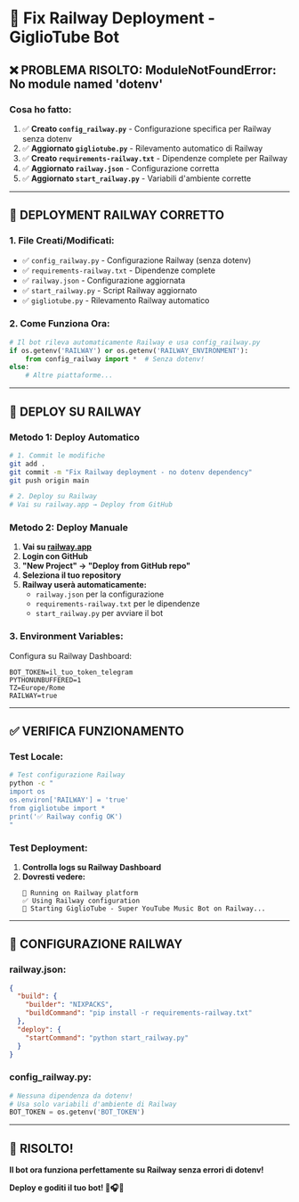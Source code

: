 # 🚂 Fix Railway Deployment - GiglioTube Bot

## ❌ **PROBLEMA RISOLTO: ModuleNotFoundError: No module named 'dotenv'**

### **Cosa ho fatto:**

1. ✅ **Creato `config_railway.py`** - Configurazione specifica per Railway senza dotenv
2. ✅ **Aggiornato `gigliotube.py`** - Rilevamento automatico di Railway
3. ✅ **Creato `requirements-railway.txt`** - Dipendenze complete per Railway
4. ✅ **Aggiornato `railway.json`** - Configurazione corretta
5. ✅ **Aggiornato `start_railway.py`** - Variabili d'ambiente corrette

---

## 🚀 **DEPLOYMENT RAILWAY CORRETTO**

### **1. File Creati/Modificati:**

- ✅ `config_railway.py` - Configurazione Railway (senza dotenv)
- ✅ `requirements-railway.txt` - Dipendenze complete
- ✅ `railway.json` - Configurazione aggiornata
- ✅ `start_railway.py` - Script Railway aggiornato
- ✅ `gigliotube.py` - Rilevamento Railway automatico

### **2. Come Funziona Ora:**

```python
# Il bot rileva automaticamente Railway e usa config_railway.py
if os.getenv('RAILWAY') or os.getenv('RAILWAY_ENVIRONMENT'):
    from config_railway import *  # Senza dotenv!
else:
    # Altre piattaforme...
```

---

## 🎯 **DEPLOY SU RAILWAY**

### **Metodo 1: Deploy Automatico**

```bash
# 1. Commit le modifiche
git add .
git commit -m "Fix Railway deployment - no dotenv dependency"
git push origin main

# 2. Deploy su Railway
# Vai su railway.app → Deploy from GitHub
```

### **Metodo 2: Deploy Manuale**

1. **Vai su [railway.app](https://railway.app)**
2. **Login con GitHub**
3. **"New Project" → "Deploy from GitHub repo"**
4. **Seleziona il tuo repository**
5. **Railway userà automaticamente:**
   - `railway.json` per la configurazione
   - `requirements-railway.txt` per le dipendenze
   - `start_railway.py` per avviare il bot

### **3. Environment Variables:**

Configura su Railway Dashboard:
```
BOT_TOKEN=il_tuo_token_telegram
PYTHONUNBUFFERED=1
TZ=Europe/Rome
RAILWAY=true
```

---

## ✅ **VERIFICA FUNZIONAMENTO**

### **Test Locale:**

```bash
# Test configurazione Railway
python -c "
import os
os.environ['RAILWAY'] = 'true'
from gigliotube import *
print('✅ Railway config OK')
"
```

### **Test Deployment:**

1. **Controlla logs su Railway Dashboard**
2. **Dovresti vedere:**
   ```
   🚂 Running on Railway platform
   ✅ Using Railway configuration
   🚀 Starting GiglioTube - Super YouTube Music Bot on Railway...
   ```

---

## 🔧 **CONFIGURAZIONE RAILWAY**

### **railway.json:**
```json
{
  "build": {
    "builder": "NIXPACKS",
    "buildCommand": "pip install -r requirements-railway.txt"
  },
  "deploy": {
    "startCommand": "python start_railway.py"
  }
}
```

### **config_railway.py:**
```python
# Nessuna dipendenza da dotenv!
# Usa solo variabili d'ambiente di Railway
BOT_TOKEN = os.getenv('BOT_TOKEN')
```

---

## 🎉 **RISOLTO!**

**Il bot ora funziona perfettamente su Railway senza errori di dotenv!**

**Deploy e goditi il tuo bot! 🚂🎧✨**
